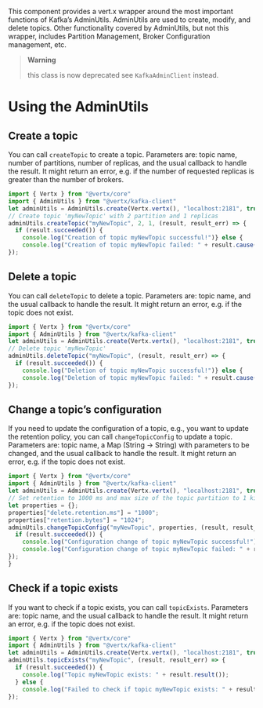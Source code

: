 This component provides a vert.x wrapper around the most important
functions of Kafka’s AdminUtils. AdminUtils are used to create, modify,
and delete topics. Other functionality covered by AdminUtils, but not
this wrapper, includes Partition Management, Broker Configuration
management, etc.

> **Warning**
> 
> this class is now deprecated see `KafkaAdminClient` instead.

# Using the AdminUtils

## Create a topic

You can call `createTopic` to create a topic. Parameters are: topic
name, number of partitions, number of replicas, and the usual callback
to handle the result. It might return an error, e.g. if the number of
requested replicas is greater than the number of brokers.

``` js
import { Vertx } from "@vertx/core"
import { AdminUtils } from "@vertx/kafka-client"
let adminUtils = AdminUtils.create(Vertx.vertx(), "localhost:2181", true);
// Create topic 'myNewTopic' with 2 partition and 1 replicas
adminUtils.createTopic("myNewTopic", 2, 1, (result, result_err) => {
  if (result.succeeded()) {
    console.log("Creation of topic myNewTopic successful!")} else {
    console.log("Creation of topic myNewTopic failed: " + result.cause().getLocalizedMessage())}
});
```

## Delete a topic

You can call `deleteTopic` to delete a topic. Parameters are: topic
name, and the usual callback to handle the result. It might return an
error, e.g. if the topic does not exist.

``` js
import { Vertx } from "@vertx/core"
import { AdminUtils } from "@vertx/kafka-client"
let adminUtils = AdminUtils.create(Vertx.vertx(), "localhost:2181", true);
// Delete topic 'myNewTopic'
adminUtils.deleteTopic("myNewTopic", (result, result_err) => {
  if (result.succeeded()) {
    console.log("Deletion of topic myNewTopic successful!")} else {
    console.log("Deletion of topic myNewTopic failed: " + result.cause().getLocalizedMessage())}
});
```

## Change a topic’s configuration

If you need to update the configuration of a topic, e.g., you want to
update the retention policy, you can call `changeTopicConfig` to update
a topic. Parameters are: topic name, a Map (String → String) with
parameters to be changed, and the usual callback to handle the result.
It might return an error, e.g. if the topic does not exist.

``` js
import { Vertx } from "@vertx/core"
import { AdminUtils } from "@vertx/kafka-client"
let adminUtils = AdminUtils.create(Vertx.vertx(), "localhost:2181", true);
// Set retention to 1000 ms and max size of the topic partition to 1 kiByte
let properties = {};
properties["delete.retention.ms"] = "1000";
properties["retention.bytes"] = "1024";
adminUtils.changeTopicConfig("myNewTopic", properties, (result, result_err) => {
  if (result.succeeded()) {
    console.log("Configuration change of topic myNewTopic successful!")} else {
    console.log("Configuration change of topic myNewTopic failed: " + result.cause().getLocalizedMessage())}
});
}
```

## Check if a topic exists

If you want to check if a topic exists, you can call `topicExists`.
Parameters are: topic name, and the usual callback to handle the result.
It might return an error, e.g. if the topic does not exist.

``` js
import { Vertx } from "@vertx/core"
import { AdminUtils } from "@vertx/kafka-client"
let adminUtils = AdminUtils.create(Vertx.vertx(), "localhost:2181", true);
adminUtils.topicExists("myNewTopic", (result, result_err) => {
  if (result.succeeded()) {
    console.log("Topic myNewTopic exists: " + result.result());
  } else {
    console.log("Failed to check if topic myNewTopic exists: " + result.cause().getLocalizedMessage())}
});
```
